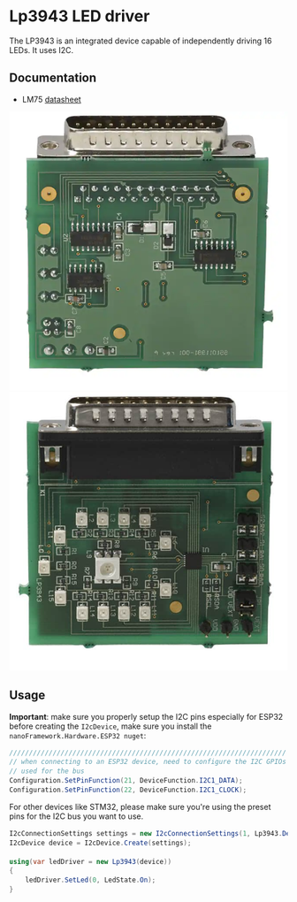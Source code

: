 # Lp3943 LED driver

The LP3943 is an integrated device capable of independently driving 16 LEDs. It uses I2C.

## Documentation

- LM75 [datasheet](https://www.ti.com/lit/ds/symlink/lp3943.pdf)

![Lp3943 eval board example back side](https://raw.githubusercontent.com/nanoframework/nanoFramework.IoT.Device/develop/devices/Lp3943/Lp3943_eval_back.png)
![Lp3943 eval board example front side](https://raw.githubusercontent.com/nanoframework/nanoFramework.IoT.Device/develop/devices/Lp3943/Lp3943_eval_front.png)

## Usage

**Important**: make sure you properly setup the I2C pins especially for ESP32 before creating the `I2cDevice`, make sure you install the `nanoFramework.Hardware.ESP32 nuget`:

```cs
//////////////////////////////////////////////////////////////////////
// when connecting to an ESP32 device, need to configure the I2C GPIOs
// used for the bus
Configuration.SetPinFunction(21, DeviceFunction.I2C1_DATA);
Configuration.SetPinFunction(22, DeviceFunction.I2C1_CLOCK);
```

For other devices like STM32, please make sure you're using the preset pins for the I2C bus you want to use.

```cs
I2cConnectionSettings settings = new I2cConnectionSettings(1, Lp3943.DefaultI2cAddress);
I2cDevice device = I2cDevice.Create(settings);

using(var ledDriver = new Lp3943(device))
{
    ledDriver.SetLed(0, LedState.On);
}
```
